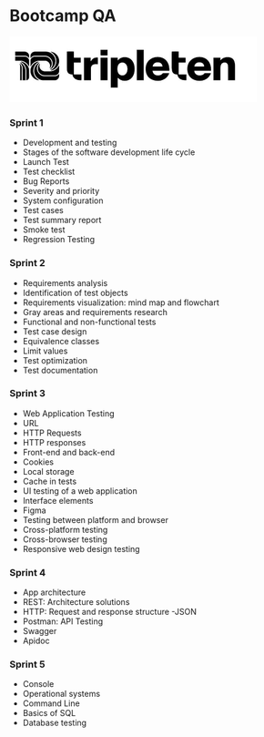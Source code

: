 # Bootcamp QA

 <img src="Imagens\Logo-Tripleten.png">

### Sprint 1
- Development and testing
- Stages of the software development life cycle
- Launch Test
- Test checklist
- Bug Reports
- Severity and priority
- System configuration
- Test cases
- Test summary report
- Smoke test
- Regression Testing

### Sprint 2
- Requirements analysis
- Identification of test objects
- Requirements visualization: mind map and flowchart
- Gray areas and requirements research
- Functional and non-functional tests
- Test case design
- Equivalence classes
- Limit values
- Test optimization
- Test documentation

### Sprint 3
- Web Application Testing
- URL
- HTTP Requests
- HTTP responses
- Front-end and back-end
- Cookies
- Local storage
- Cache in tests
- UI testing of a web application
- Interface elements
- Figma
- Testing between platform and browser
- Cross-platform testing
- Cross-browser testing
- Responsive web design testing

### Sprint 4
- App architecture
- REST: Architecture solutions
- HTTP: Request and response structure
-JSON
- Postman: API Testing 
- Swagger
- Apidoc

### Sprint 5
- Console
- Operational systems
- Command Line
- Basics of SQL
- Database testing
